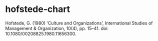 # hofstede-chart
Hofstede, G. (1980) ‘Culture and Organizations’, International Studies of Management &amp; Organization, 10(4), pp. 15–41. doi: 10.1080/00208825.1980.11656300.

